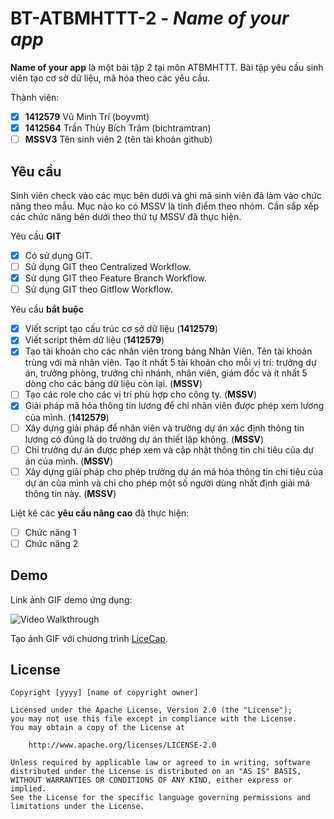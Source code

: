 # BT-ATBMHTTT-2 - *Name of your app*

**Name of your app** là một bài tập 2 tại môn ATBMHTTT. Bài tập yêu cầu sinh viên tạo cơ sở dữ liệu, mã hóa theo các yêu cầu.

Thành viên:
* [x] **1412579** Vũ Minh Trí (boyvmt)
* [x] **1412564** Trần Thùy Bích Trâm (bichtramtran)
* [ ] **MSSV3** Tên sinh viên 2 (tên tài khoản github)

## Yêu cầu

Sinh viên check vào các mục bên dưới và ghi mã sinh viên đã làm vào chức năng theo mẫu. Mục nào ko có MSSV là tính điểm theo nhóm. Cần sắp xếp các chức năng bên dưới theo thứ tự MSSV đã thực hiện.

Yêu cầu **GIT**
* [x] Có sử dụng GIT.
* [ ] Sử dụng GIT theo Centralized Workflow.
* [x] Sử dụng GIT theo Feature Branch Workflow.
* [ ] Sử dụng GIT theo Gitflow Workflow.

Yêu cầu **bắt buộc**
* [x] Viết script tạo cấu trúc cơ sở dữ liệu (**1412579**)
* [x] Viết script thêm dữ liệu (**1412579**)
* [x] Tạo tài khoản cho các nhân viên trong bảng Nhân Viên. Tên tài khoản trùng với mã nhân viên. Tạo ít nhất 5 tài khoản cho mỗi vị trí: trưởng dự án, trưởng phòng, trưởng chi nhánh, nhân viên, giám đốc và ít nhất 5 dòng cho các bảng dữ liệu còn lại. (**MSSV**)
* [ ] Tạo các role cho các vị trí phù hợp cho công ty. (**MSSV**)
* [x] Giải pháp mã hóa thông tin lương để chỉ nhân viên được phép xem lương của mình. (**1412579**)
* [ ] Xây dựng giải pháp để nhân viên và trưởng dự án xác định thông tin lương có đúng là do trưởng dự án thiết lập không. (**MSSV**)
* [ ] Chỉ trưởng dự án được phép xem và cập nhật thông tin chi tiêu của dự án của mình. (**MSSV**)
* [ ] Xây dựng giải pháp cho phép trưởng dự án mã hóa thông tin chi tiêu của dự án của mình và chỉ cho phép một số người dùng nhất định giải mã thông tin này. (**MSSV**)

Liệt kê các **yêu cầu nâng cao** đã thực hiện:
* [ ] Chức năng 1
* [ ] Chức năng 2

## Demo

Link ảnh GIF demo ứng dụng:

![Video Walkthrough](demo.gif)

Tạo ảnh GIF với chương trình [LiceCap](http://www.cockos.com/licecap/).


## License

    Copyright [yyyy] [name of copyright owner]

    Licensed under the Apache License, Version 2.0 (the "License");
    you may not use this file except in compliance with the License.
    You may obtain a copy of the License at

        http://www.apache.org/licenses/LICENSE-2.0

    Unless required by applicable law or agreed to in writing, software
    distributed under the License is distributed on an "AS IS" BASIS,
    WITHOUT WARRANTIES OR CONDITIONS OF ANY KIND, either express or implied.
    See the License for the specific language governing permissions and
    limitations under the License.
